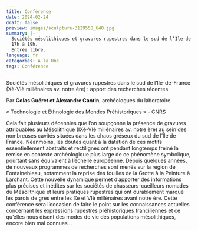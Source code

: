 ```yaml
---
title: Conférence
date: 2024-02-24
draft: false
preview: images/sculpture-3129558_640.jpg
summary: |-
  Sociétés mésolithiques et gravures rupestres dans le sud de l’Ile-de-France.
  17h à 19h.
  Entrée libre.
language: fr
categories: A la Une
tags: Conférence
---
```

Sociétés mésolithiques et gravures rupestres dans le sud de l’Ile-de-France (Xè-VIè millénaires av. notre ère) : apport des recherches récentes

Par **Colas Guéret et Alexandre Cantin**, archéologues du laboratoire

« Technologie et Ethnologie des Mondes Préhistoriques » - CNRS

Cela fait plusieurs décennies que l’on soupçonne la présence de gravures attribuables au Mésolithique (IXè-VIè millénaires av. notre ère) au sein des nombreuses cavités situées dans les chaos gréseux du sud de l’Île de France. Néanmoins, les doutes quant à la datation de ces motifs essentiellement abstraits et rectilignes ont pendant longtemps freiné la remise en contexte archéologique plus large de ce phénomène symbolique, pourtant sans équivalent à l’échelle européenne. Depuis quelques années, de nouveaux programmes de recherches sont menés sur la région de Fontainebleau, notamment la reprise des fouilles de la Grotte à la Peinture à Larchant. Cette nouvelle dynamique permet d’apporter des informations plus précises et inédites sur les sociétés de chasseurs-cueilleurs nomades du Mésolithique et leurs pratiques rupestres qui ont durablement marqué les parois de grès entre les Xè et VIè millénaires avant notre ère. Cette conférence sera l’occasion de faire le point sur les connaissances actuelles concernant les expressions rupestres préhistoriques franciliennes et ce qu’elles nous disent des modes de vie des populations mésolithiques, encore bien mal connues...

![]()
